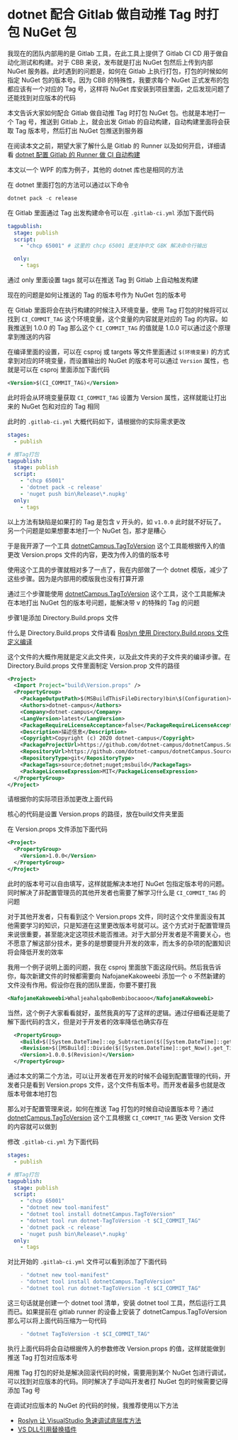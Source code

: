 # dotnet 配合 Gitlab 做自动推 Tag 时打包 NuGet 包

我现在的团队内部用的是 Gitlab 工具，在此工具上提供了 Gitlab CI CD 用于做自动化测试和构建。对于 CBB 来说，发布就是打出 NuGet 包然后上传到内部 NuGet 服务器。此时遇到的问题是，如何在 Gitlab 上执行打包，打包的时候如何指定 NuGet 包的版本号。因为 CBB 的特殊性，我要求每个 NuGet 正式发布的包都应该有一个对应的 Tag 号，这样将 NuGet 库安装到项目里面，之后发现问题了还能找到对应版本的代码

本文告诉大家如何配合 Gitlab 做自动推 Tag 时打包 NuGet 包。也就是本地打一个 Tag 号，推送到 Gitlab 上，就会出发 Gitlab 的自动构建，自动构建里面将会获取 Tag 版本号，然后打出 NuGet 包推送到服务器

<!--more-->
<!-- CreateTime:4/3/2020 8:31:45 AM -->



在阅读本文之前，期望大家了解什么是 Gitlab 的 Runner 以及如何开启，详细请看 [dotnet 配置 Gitlab 的 Runner 做 CI 自动构建](https://blog.lindexi.com/post/dotnet-%E9%85%8D%E7%BD%AE-Gitlab-%E7%9A%84-Runner-%E5%81%9A-CI-%E8%87%AA%E5%8A%A8%E6%9E%84%E5%BB%BA.html )

本文以一个 WPF 的库为例子，其他的 dotnet 库也是相同的方法

在 dotnet 里面打包的方法可以通过以下命令

```csharp
dotnet pack -c release
```

在 Gitlab 里面通过 Tag 出发构建命令可以在 `.gitlab-ci.yml` 添加下面代码

```yaml
tagpublish:
  stage: publish
  script:
    - "chcp 65001" # 这里的 chcp 65001 是支持中文 GBK 解决命令行输出

  only:
    - tags
```

通过 only 里面设置 tags 就可以在推送 Tag 到 Gitlab 上自动触发构建

现在的问题是如何让推送的 Tag 的版本号作为 NuGet 包的版本号

在 Gitlab 里面将会在执行构建的时候注入环境变量，使用 Tag 打包的时候将可以找到 `CI_COMMIT_TAG` 这个环境变量，这个变量的内容就是对应的 Tag 的内容。如我推送到 1.0.0 的 Tag 那么这个 `CI_COMMIT_TAG` 的值就是 1.0.0 可以通过这个原理拿到推送的内容

在编译里面的设置，可以在 csproj 或 targets 等文件里面通过 `$(环境变量)` 的方式拿到对应的环境变量，而设置输出的 NuGet 的版本号可以通过 `Version` 属性，也就是可以在 csproj 里面添加下面代码

```xml
<Version>$(CI_COMMIT_TAG)</Version>
```

此时将会从环境变量获取 `CI_COMMIT_TAG` 设置为 Version 属性，这样就能让打出来的 NuGet 包和对应的 Tag 相同

此时的 `.gitlab-ci.yml` 大概代码如下，请根据你的实际需求更改

```yaml
stages:
  - publish

# 推Tag打包
tagpublish:
  stage: publish
  script:
    - "chcp 65001"
    - 'dotnet pack -c release'
    - 'nuget push bin\Release\*.nupkg'
  only:
    - tags

```

以上方法有缺陷是如果打的 Tag 是包含 v 开头的，如 `v1.0.0` 此时就不好玩了。另一个问题是如果想要本地打一个 NuGet 包，那才是糟心

于是我开源了一个工具 [dotnetCampus.TagToVersion](https://github.com/dotnet-campus/dotnetCampus.TagToVersion ) 这个工具能根据传入的值更改 Version.props 文件的内容，更改为传入的值的版本号

使用这个工具的步骤就相对多了一点了，我在内部做了一个 dotnet 模版，减少了这些步骤。因为是内部用的模版我也没有打算开源

通过三个步骤能使用 [dotnetCampus.TagToVersion](https://github.com/dotnet-campus/dotnetCampus.TagToVersion ) 这个工具，这个工具能解决在本地打出 NuGet 包的版本号问题，能解决带 v 的特殊的 Tag 的问题

步骤1是添加 Directory.Build.props 文件

什么是 Directory.Build.props 文件请看 [Roslyn 使用 Directory.Build.props 文件定义编译](https://blog.lindexi.com/post/Roslyn-%E4%BD%BF%E7%94%A8-Directory.Build.props-%E6%96%87%E4%BB%B6%E5%AE%9A%E4%B9%89%E7%BC%96%E8%AF%91.html )

这个文件的大概作用就是定义此文件夹，以及此文件夹的子文件夹的编译步骤。在 Directory.Build.props 文件里面制定 Version.prop 文件的路径

```xml
<Project>
  <Import Project="build\Version.props" />
  <PropertyGroup>
    <PackageOutputPath>$(MSBuildThisFileDirectory)bin\$(Configuration)</PackageOutputPath>
    <Authors>dotnet-campus</Authors>
    <Company>dotnet-campus</Company>
    <LangVersion>latest</LangVersion>
    <PackageRequireLicenseAcceptance>false</PackageRequireLicenseAcceptance>
    <Description>描述信息</Description>
    <Copyright>Copyright (c) 2020 dotnet-campus</Copyright>
    <PackageProjectUrl>https://github.com/dotnet-campus/dotnetCampus.SourceYard</PackageProjectUrl>
    <RepositoryUrl>https://github.com/dotnet-campus/dotnetCampus.SourceYard.git</RepositoryUrl>
    <RepositoryType>git</RepositoryType>
    <PackageTags>source;dotnet;nuget;msbuild</PackageTags>
    <PackageLicenseExpression>MIT</PackageLicenseExpression>
  </PropertyGroup>
</Project>
```

请根据你的实际项目添加更改上面代码

核心的代码是设置 Version.props 的路径，放在build文件夹里面

在 Version.props 文件添加下面代码

```xml
<Project>
  <PropertyGroup>
    <Version>1.0.0</Version>
  </PropertyGroup>
</Project>
```

此时的版本号可以自由填写，这样就能解决本地打 NuGet 包指定版本号的问题。同时解决了非配置管理员的其他开发者也需要了解学习什么是 `CI_COMMIT_TAG` 的问题

对于其他开发者，只有看到这个 Version.props 文件，同时这个文件里面没有其他需要学习的知识，只是知道在这里更改版本号就可以。这个方式对于配置管理员来说很重要，甚至能决定这项技术能否推进。对于大部分开发者是不需要关心，也不愿意了解这部分技术，更多的是想要提升开发的效率，而太多的杂项的配置知识将会降低开发的效率

我用一个例子说明上面的问题，我在 csproj 里面放下面这段代码。然后我告诉你，每次新建文件的时候都需要向 NafojaneKakoweebi 添加一个 o 不然新建的文件没有作用。假设你在我的团队里面，你要不要打我

```xml
<NafojaneKakoweebi>WhaljeahalqaboBembibocaooo</NafojaneKakoweebi>
```

当然，这个例子大家看看就好，虽然我真的写了这样的逻辑。通过仔细看还是能了解下面代码的含义，但是对于开发者的效率降低也确实存在

```xml
  <PropertyGroup>
    <Build>$([System.DateTime]::op_Subtraction($([System.DateTime]::get_Now().get_Date()),$([System.DateTime]::new(2000,1,1))).get_TotalDays())</Build>
    <Revision>$([MSBuild]::Divide($([System.DateTime]::get_Now().get_TimeOfDay().get_TotalSeconds()), 2).ToString('F0'))</Revision>
    <Version>1.0.0.$(Revision)</Version>
  </PropertyGroup>
```

通过本文的第二个方法，可以让开发者在开发的时候不会碰到配置管理的代码，开发者只是看到 Version.props 文件，这个文件有版本号。而开发者最多也就是改版本号做本地打包

那么对于配置管理来说，如何在推送 Tag 打包的时候自动设置版本号？通过 [dotnetCampus.TagToVersion](https://github.com/dotnet-campus/dotnetCampus.TagToVersion ) 这个工具根据  `CI_COMMIT_TAG` 更改 Version 文件的内容就可以做到

修改 `.gitlab-ci.yml` 为下面代码

```yaml
stages:
  - publish

# 推Tag打包
tagpublish:
  stage: publish
  script:
    - "chcp 65001"
    - "dotnet new tool-manifest"
    - "dotnet tool install dotnetCampus.TagToVersion"
    - "dotnet tool run dotnet-TagToVersion -t $CI_COMMIT_TAG"
    - 'dotnet pack -c release'
    - 'nuget push bin\Release\*.nupkg'
  only:
    - tags
```

对比开始的 `.gitlab-ci.yml` 文件可以看到添加了下面代码

```csharp
    - "dotnet new tool-manifest"
    - "dotnet tool install dotnetCampus.TagToVersion"
    - "dotnet tool run dotnet-TagToVersion -t $CI_COMMIT_TAG"
```

这三句话就是创建一个 dotnet tool 清单，安装 dotnet tool 工具，然后运行工具而已。如果提前在 gitlab runner 的设备上安装了 dotnetCampus.TagToVersion 那么可以将上面代码压缩为一句代码

```csharp
    - "dotnet TagToVersion -t $CI_COMMIT_TAG"
```

执行上面代码将会自动根据传入的参数修改 Version.props 的值，这样就能做到推送 Tag 打包对应版本号

用推 Tag 打包的好处是解决回滚代码的时候，需要用到某个 NuGet 包进行调试，可以找到对应版本的代码。同时解决了手动叫开发者打 NuGet 包的时候需要记得添加 Tag 号

在调试对应版本的 NuGet 的代码的时候，我推荐使用以下方法

- [Roslyn 让 VisualStudio 急速调试底层库方法](https://blog.lindexi.com/post/Roslyn-%E8%AE%A9-VisualStudio-%E6%80%A5%E9%80%9F%E8%B0%83%E8%AF%95%E5%BA%95%E5%B1%82%E5%BA%93%E6%96%B9%E6%B3%95.html )
- [VS DLL引用替换插件](https://github.com/dotnet-campus/DllReferencePathChanger )